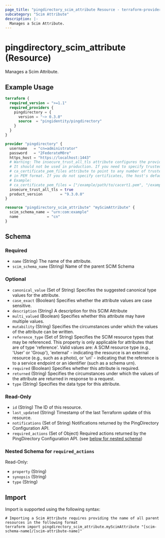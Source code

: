 ```yaml
---
page_title: "pingdirectory_scim_attribute Resource - terraform-provider-pingdirectory"
subcategory: "Scim Attribute"
description: |-
  Manages a Scim Attribute.
---
```


# pingdirectory_scim_attribute (Resource)

Manages a Scim Attribute.

## Example Usage

```terraform
terraform {
  required_version = ">=1.1"
  required_providers {
    pingdirectory = {
      version = "~> 0.3.0"
      source  = "pingidentity/pingdirectory"
    }
  }
}

provider "pingdirectory" {
  username   = "cn=administrator"
  password   = "2FederateM0re"
  https_host = "https://localhost:1443"
  # Warning: The insecure_trust_all_tls attribute configures the provider to trust any certificate presented by the PingDirectory server.
  # It should not be used in production. If you need to specify trusted CA certificates, use the
  # ca_certificate_pem_files attribute to point to any number of trusted CA certificate files
  # in PEM format. If you do not specify certificates, the host's default root CA set will be used.
  # Example:
  # ca_certificate_pem_files = ["/example/path/to/cacert1.pem", "/example/path/to/cacert2.pem"]
  insecure_trust_all_tls = true
  product_version        = "9.3.0.0"
}

resource "pingdirectory_scim_attribute" "myScimAttribute" {
  scim_schema_name = "urn:com:example"
  name             = "cn"
}
```

<!-- schema generated by tfplugindocs -->
## Schema

### Required

- `name` (String) The name of the attribute.
- `scim_schema_name` (String) Name of the parent SCIM Schema

### Optional

- `canonical_value` (Set of String) Specifies the suggested canonical type values for the attribute.
- `case_exact` (Boolean) Specifies whether the attribute values are case sensitive.
- `description` (String) A description for this SCIM Attribute
- `multi_valued` (Boolean) Specifies whether this attribute may have multiple values.
- `mutability` (String) Specifies the circumstances under which the values of the attribute can be written.
- `reference_type` (Set of String) Specifies the SCIM resource types that may be referenced. This property is only applicable for attributes that are of type 'reference'. Valid values are: A SCIM resource type (e.g., 'User' or 'Group'), 'external' - indicating the resource is an external resource (e.g., such as a photo), or 'uri' - indicating that the reference is to a service endpoint or an identifier (such as a schema urn).
- `required` (Boolean) Specifies whether this attribute is required.
- `returned` (String) Specifies the circumstances under which the values of the attribute are returned in response to a request.
- `type` (String) Specifies the data type for this attribute.

### Read-Only

- `id` (String) The ID of this resource.
- `last_updated` (String) Timestamp of the last Terraform update of this resource.
- `notifications` (Set of String) Notifications returned by the PingDirectory Configuration API.
- `required_actions` (Set of Object) Required actions returned by the PingDirectory Configuration API. (see [below for nested schema](#nestedatt--required_actions))

<a id="nestedatt--required_actions"></a>
### Nested Schema for `required_actions`

Read-Only:

- `property` (String)
- `synopsis` (String)
- `type` (String)

## Import

Import is supported using the following syntax:

```shell
# Importing a Scim Attribute requires providing the name of all parent resources in the following format
terraform import pingdirectory_scim_attribute.myScimAttribute "[scim-schema-name]/[scim-attribute-name]"
```

